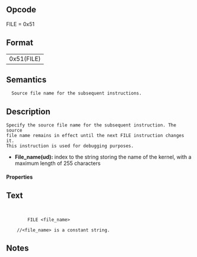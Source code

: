  

## Opcode

  FILE = 0x51

## Format

| |
| --- |
| 0x51(FILE) | File_name |


## Semantics




      Source file name for the subsequent instructions.

## Description



    Specify the source file name for the subsequent instruction. The source
    file name remains in effect until the next FILE instruction changes it.
    This instruction is used for debugging purposes.

- **File_name(ud):** index to the string storing the name of the kernel, with a maximum length of 255 characters

#### Properties


## Text
```
    

		FILE <file_name>

    //<file_name> is a constant string.
```



## Notes


